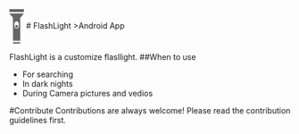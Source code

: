 <img src="flashlight.png" align="center" />
# FlashLight
>Android App

FlashLight is a customize flasllight.
##When to use
- For searching
- In dark nights
- During Camera pictures and vedios

#Contribute
Contributions are always welcome! Please read the contribution guidelines first.



